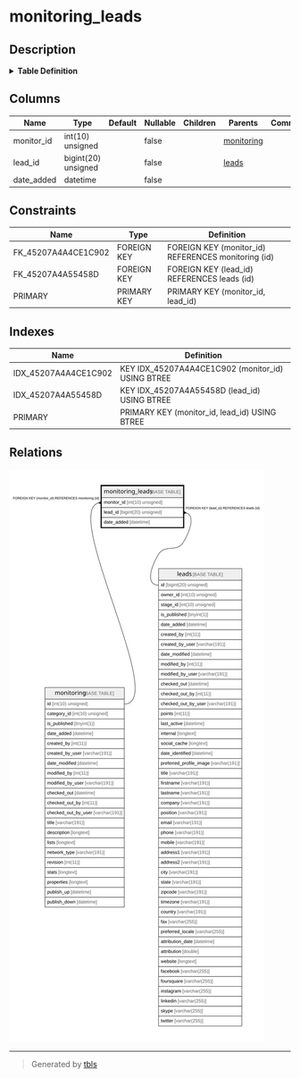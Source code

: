 # monitoring_leads

## Description

<details>
<summary><strong>Table Definition</strong></summary>

```sql
CREATE TABLE `monitoring_leads` (
  `monitor_id` int(10) unsigned NOT NULL,
  `lead_id` bigint(20) unsigned NOT NULL,
  `date_added` datetime NOT NULL,
  PRIMARY KEY (`monitor_id`,`lead_id`),
  KEY `IDX_45207A4A4CE1C902` (`monitor_id`),
  KEY `IDX_45207A4A55458D` (`lead_id`),
  CONSTRAINT `FK_45207A4A4CE1C902` FOREIGN KEY (`monitor_id`) REFERENCES `monitoring` (`id`) ON DELETE CASCADE,
  CONSTRAINT `FK_45207A4A55458D` FOREIGN KEY (`lead_id`) REFERENCES `leads` (`id`) ON DELETE CASCADE
) ENGINE=InnoDB DEFAULT CHARSET=utf8mb4 COLLATE=utf8mb4_unicode_ci ROW_FORMAT=DYNAMIC
```

</details>

## Columns

| Name | Type | Default | Nullable | Children | Parents | Comment |
| ---- | ---- | ------- | -------- | -------- | ------- | ------- |
| monitor_id | int(10) unsigned |  | false |  | [monitoring](monitoring.md) |  |
| lead_id | bigint(20) unsigned |  | false |  | [leads](leads.md) |  |
| date_added | datetime |  | false |  |  |  |

## Constraints

| Name | Type | Definition |
| ---- | ---- | ---------- |
| FK_45207A4A4CE1C902 | FOREIGN KEY | FOREIGN KEY (monitor_id) REFERENCES monitoring (id) |
| FK_45207A4A55458D | FOREIGN KEY | FOREIGN KEY (lead_id) REFERENCES leads (id) |
| PRIMARY | PRIMARY KEY | PRIMARY KEY (monitor_id, lead_id) |

## Indexes

| Name | Definition |
| ---- | ---------- |
| IDX_45207A4A4CE1C902 | KEY IDX_45207A4A4CE1C902 (monitor_id) USING BTREE |
| IDX_45207A4A55458D | KEY IDX_45207A4A55458D (lead_id) USING BTREE |
| PRIMARY | PRIMARY KEY (monitor_id, lead_id) USING BTREE |

## Relations

![er](monitoring_leads.svg)

---

> Generated by [tbls](https://github.com/k1LoW/tbls)
